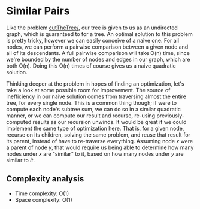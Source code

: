 # Similar Pairs

Like the problem [cutTheTree/](../cutTheTree), our tree is given to us as an undirected graph,
which is guaranteed to for a tree. An optimal solution to this problem is pretty tricky, however
we can easily conceive of a naive one. For all nodes, we can perform a pairwise comparison between
a given node and all of its descendants. A full pairwise comparison will take O(n) time, since we're
bounded by the number of nodes and edges in our graph, which are both O(n). Doing this O(n) times of
course gives us a naive quadratic solution.

Thinking deeper at the problem in hopes of finding an optimization, let's take a look at some possible
room for improvement. The source of inefficiency in our naive solution comes from traversing almost the
entire tree, for every single node. This is a common thing though; if were to compute each node's subtree
sum, we can do so in a similar quadratic manner, or we can compute our result and recurse, re-using
previously-computed results as our recursion unwinds. It would be great if we could implement the same type
of optimization here. That is, for a given node, recurse on its children, solving the same problem, and reuse
that result for its parent, instead of have to re-traverse everything. Assuming node _x_ were a parent of
node _y_, that would require us being able to determine how many nodes under _x_ are "similar" to it, based on
how many nodes under _y_ are similar to _it_.

## Complexity analysis
 - Time complexity: O(1)
 - Space complexity: O(1)
